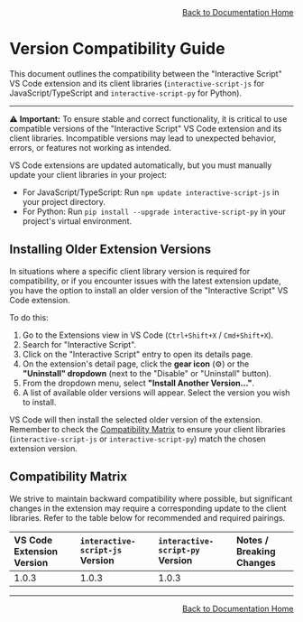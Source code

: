<div style="text-align: right;">
    <a href="documentation.md">Back to Documentation Home</a>
</div>


# Version Compatibility Guide

This document outlines the compatibility between the "Interactive Script" VS Code extension and its client libraries (`interactive-script-js` for JavaScript/TypeScript and `interactive-script-py` for Python).

---

⚠️ **Important:** To ensure stable and correct functionality, it is critical to use compatible versions of the "Interactive Script" VS Code extension and its client libraries. Incompatible versions may lead to unexpected behavior, errors, or features not working as intended.

VS Code extensions are updated automatically, but you must manually update your client libraries in your project:
* For JavaScript/TypeScript: Run `npm update interactive-script-js` in your project directory.
* For Python: Run `pip install --upgrade interactive-script-py` in your project's virtual environment.

## Installing Older Extension Versions

In situations where a specific client library version is required for compatibility, or if you encounter issues with the latest extension update, you have the option to install an older version of the "Interactive Script" VS Code extension.

To do this:

1.  Go to the Extensions view in VS Code (`Ctrl+Shift+X` / `Cmd+Shift+X`).
2.  Search for "Interactive Script".
3.  Click on the "Interactive Script" entry to open its details page.
4.  On the extension's detail page, click the **gear icon** (⚙️) or the **"Uninstall" dropdown** (next to the "Disable" or "Uninstall" button).
5.  From the dropdown menu, select **"Install Another Version..."**.
6.  A list of available older versions will appear. Select the version you wish to install.

VS Code will then install the selected older version of the extension. Remember to check the [Compatibility Matrix](#compatibility-matrix) to ensure your client libraries (`interactive-script-js` or `interactive-script-py`) match the chosen extension version.

## Compatibility Matrix

We strive to maintain backward compatibility where possible, but significant changes in the extension may require a corresponding update to the client libraries. Refer to the table below for recommended and required pairings.

| VS Code Extension Version | `interactive-script-js` Version | `interactive-script-py` Version | Notes / Breaking Changes |
| :--- | :--- | :--- | :--- |
| 1.0.3 | 1.0.3 | 1.0.3 |

---

<div style="text-align: right;">
    <a href="documentation.md">Back to Documentation Home</a>
</div>